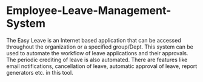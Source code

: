 # Employee-Leave-Management-System
The Easy Leave is an Internet based application that can be accessed throughout the organization or a specified group/Dept. This system can be used to automate the workflow of leave applications and their approvals. The periodic crediting of leave is also automated. There are features like email notifications, cancellation of leave, automatic approval of leave, report generators etc. in this tool.
